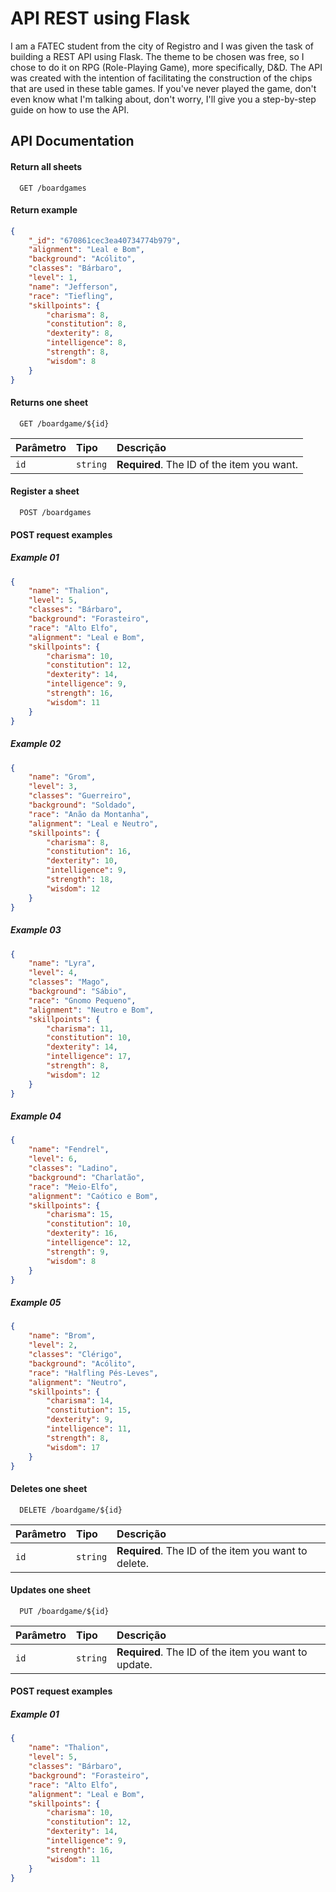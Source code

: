
# API REST using Flask

I am a FATEC student from the city of Registro and I was given the task of building a REST API using Flask. The theme to be chosen was free, so I chose to do it on RPG (Role-Playing Game), more specifically, D&D. The API was created with the intention of facilitating the construction of the chips that are used in these table games. If you've never played the game, don't even know what I'm talking about, don't worry, I'll give you a step-by-step guide on how to use the API.


## API Documentation

#### Return all sheets

```http
  GET /boardgames
```
#### Return example

```json
{
    "_id": "670861cec3ea40734774b979",
    "alignment": "Leal e Bom",
    "background": "Acólito",
    "classes": "Bárbaro",
    "level": 1,
    "name": "Jefferson",
    "race": "Tiefling",
    "skillpoints": {
        "charisma": 8,
        "constitution": 8,
        "dexterity": 8,
        "intelligence": 8,
        "strength": 8,
        "wisdom": 8
    }
}
```

#### Returns one sheet

```http
  GET /boardgame/${id}
```

| Parâmetro   | Tipo       | Descrição                                   |
| :---------- | :--------- | :------------------------------------------ |
| `id`      | `string` | **Required**. The ID of the item you want. |

#### Register a sheet

```http
  POST /boardgames
```

#### POST request examples

##### Example 01

```json
{
    "name": "Thalion",
    "level": 5,
    "classes": "Bárbaro",
    "background": "Forasteiro",
    "race": "Alto Elfo",
    "alignment": "Leal e Bom",
    "skillpoints": {
        "charisma": 10,
        "constitution": 12,
        "dexterity": 14,
        "intelligence": 9,
        "strength": 16,
        "wisdom": 11
    }
}
```

##### Example 02

```json
{
    "name": "Grom",
    "level": 3,
    "classes": "Guerreiro",
    "background": "Soldado",
    "race": "Anão da Montanha",
    "alignment": "Leal e Neutro",
    "skillpoints": {
        "charisma": 8,
        "constitution": 16,
        "dexterity": 10,
        "intelligence": 9,
        "strength": 18,
        "wisdom": 12
    }
}
```

##### Example 03

```json
{
    "name": "Lyra",
    "level": 4,
    "classes": "Mago",
    "background": "Sábio",
    "race": "Gnomo Pequeno",
    "alignment": "Neutro e Bom",
    "skillpoints": {
        "charisma": 11,
        "constitution": 10,
        "dexterity": 14,
        "intelligence": 17,
        "strength": 8,
        "wisdom": 12
    }
}
```

##### Example 04

```json
{
    "name": "Fendrel",
    "level": 6,
    "classes": "Ladino",
    "background": "Charlatão",
    "race": "Meio-Elfo",
    "alignment": "Caótico e Bom",
    "skillpoints": {
        "charisma": 15,
        "constitution": 10,
        "dexterity": 16,
        "intelligence": 12,
        "strength": 9,
        "wisdom": 8
    }
}
```

##### Example 05

```json
{
    "name": "Brom",
    "level": 2,
    "classes": "Clérigo",
    "background": "Acólito",
    "race": "Halfling Pés-Leves",
    "alignment": "Neutro",
    "skillpoints": {
        "charisma": 14,
        "constitution": 15,
        "dexterity": 9,
        "intelligence": 11,
        "strength": 8,
        "wisdom": 17
    }
}
```

#### Deletes one sheet

```http
  DELETE /boardgame/${id}
```

| Parâmetro   | Tipo       | Descrição                                   |
| :---------- | :--------- | :------------------------------------------ |
| `id`      | `string` | **Required**. The ID of the item you want to delete. |

#### Updates one sheet

```http
  PUT /boardgame/${id}
```

| Parâmetro   | Tipo       | Descrição                                   |
| :---------- | :--------- | :------------------------------------------ |
| `id`      | `string` | **Required**. The ID of the item you want to update. |

#### POST request examples

##### Example 01

```json
{
    "name": "Thalion",
    "level": 5,
    "classes": "Bárbaro",
    "background": "Forasteiro",
    "race": "Alto Elfo",
    "alignment": "Leal e Bom",
    "skillpoints": {
        "charisma": 10,
        "constitution": 12,
        "dexterity": 14,
        "intelligence": 9,
        "strength": 16,
        "wisdom": 11
    }
}
```